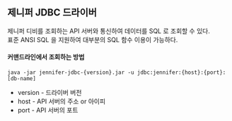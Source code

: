 제니퍼 JDBC 드라이버
---

제니퍼 디비를 조회하는 API 서버와 통신하여 데이터를 SQL 로 조회할 수 있다.  
표준 ANSI SQL 을 지원하여 대부분의 SQL 함수 이용이 가능하다.

#### 커맨드라인에서 조회하는 방법
```shell
java -jar jennifer-jdbc-{version}.jar -u jdbc:jennifer:{host}:{port}:[db-name]
```
* version - 드라이버 버전
* host - API 서버의 주소 or 아이피
* port - API 서버의 포트
